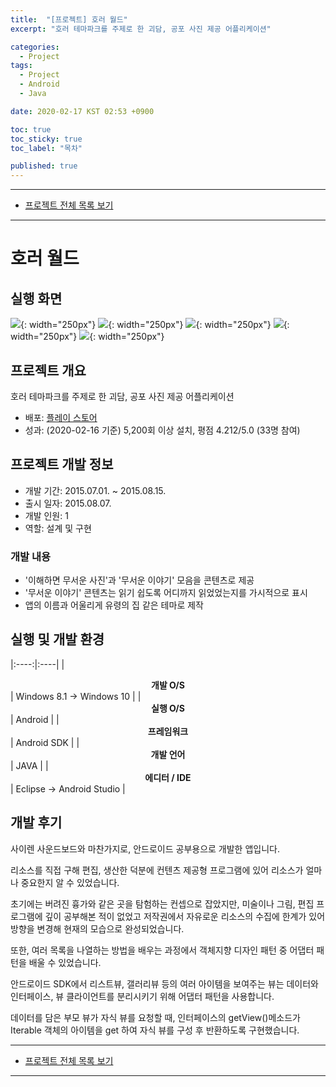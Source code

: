 ```yaml
---
title:  "[프로젝트] 호러 월드"
excerpt: "호러 테마파크를 주제로 한 괴담, 공포 사진 제공 어플리케이션"

categories:
  - Project
tags:
  - Project
  - Android
  - Java

date: 2020-02-17 KST 02:53 +0900

toc: true
toc_sticky: true
toc_label: "목차"

published: true
---
```


- - -

 - [프로젝트 전체 목록 보기](/projects)

- - -

# 호러 월드

## 실행 화면

![](/assets/images/posts/projects/horror-world/splash.png){: width="250px"}
![](/assets/images/posts/projects/horror-world/main.png){: width="250px"}
![](/assets/images/posts/projects/horror-world/list.png){: width="250px"}
![](/assets/images/posts/projects/horror-world/text.png){: width="250px"}
![](/assets/images/posts/projects/horror-world/image.png){: width="250px"}

## 프로젝트 개요

호러 테마파크를 주제로 한 괴담, 공포 사진 제공 어플리케이션

 - 배포: [플레이 스토어](https://play.google.com/store/apps/details?id=std.neomind.horrorworld)
 - 성과: (2020-02-16 기준) 5,200회 이상 설치, 평점 4.212/5.0 (33명 참여)

## 프로젝트 개발 정보

 - 개발 기간: 2015.07.01. ~ 2015.08.15.
 - 출시 일자: 2015.08.07.
 - 개발 인원: 1
 - 역할: 설계 및 구현

### 개발 내용

 - '이해하면 무서운 사진'과 '무서운 이야기' 모음을 콘텐츠로 제공
 - '무서운 이야기' 콘텐츠는 읽기 쉽도록 어디까지 읽었었는지를 가시적으로 표시
 - 앱의 이름과 어울리게 유령의 집 같은 테마로 제작

## 실행 및 개발 환경

|:----:|:----|
| **<center>개발 O/S</center>** | Windows 8.1 → Windows 10 |
| **<center>실행 O/S</center>** | Android |
| **<center>프레임워크</center>** | Android SDK |
| **<center>개발 언어</center>** | JAVA |
| **<center>에디터 / IDE</center>** | Eclipse → Android Studio |

## 개발 후기

사이렌 사운드보드와 마찬가지로, 안드로이드 공부용으로 개발한 앱입니다.

리소스를 직접 구해 편집, 생산한 덕분에 컨텐츠 제공형 프로그램에 있어 리소스가 얼마나 중요한지 알 수 있었습니다.

초기에는 버려진 흉가와 같은 곳을 탐험하는 컨셉으로 잡았지만, 미술이나 그림, 편집 프로그램에 깊이 공부해본 적이 없었고 저작권에서 자유로운 리소스의 수집에 한계가 있어 방향을 변경해 현재의 모습으로 완성되었습니다.

또한, 여러 목록을 나열하는 방법을 배우는 과정에서 객체지향 디자인 패턴 중 어댑터 패턴을 배울 수 있었습니다.

안드로이드 SDK에서 리스트뷰, 갤러리뷰 등의 여러 아이템을 보여주는 뷰는 데이터와 인터페이스, 뷰 클라이언트를 분리시키기 위해 어댑터 패턴을 사용합니다.

데이터를 담은 부모 뷰가 자식 뷰를 요청할 때, 인터페이스의 getView()메소드가 Iterable 객체의 아이템을 get 하여 자식 뷰를 구성 후 반환하도록 구현했습니다.

- - -

 - [프로젝트 전체 목록 보기](/projects)

- - -